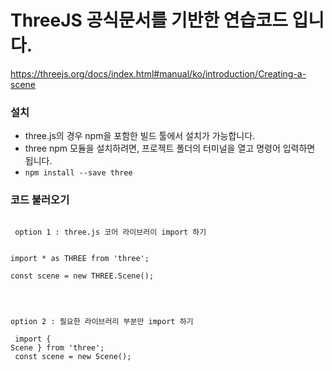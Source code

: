 # ThreeJS 공식문서를 기반한 연습코드 입니다.

https://threejs.org/docs/index.html#manual/ko/introduction/Creating-a-scene


### 설치
- three.js의 경우 npm을 포함한 빌드 툴에서 설치가 가능합니다.
- three npm 모듈을 설치하려면, 프로젝트 폴더의 터미널을 열고 명령어 입력하면 됩니다. 
- `npm install --save three`

### 코드 불러오기

<code>
 option 1 : three.js 코어 라이브러이 import 하기 <br/><br/>
import * as THREE from 'three'; <br/>
const scene = new THREE.Scene();<br/><br/>

 option 2 : 필요한 라이브러리 부분만 import 하기 <br/><br/>
import { Scene } from 'three'; <br/>
const scene = new Scene();
</code>